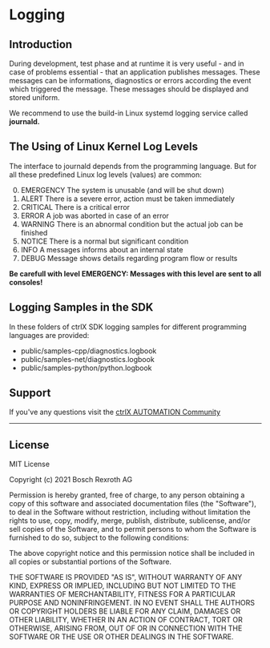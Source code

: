 # Logging 

## Introduction

During development, test phase and at runtime it is very useful - and in case of problems essential - that an application publishes messages. These messages can be informations, diagnostics or errors according the event which triggered the message. These messages should be displayed and stored uniform.

We recommend to use the build-in Linux systemd logging service called __journald.__

## The Using of Linux Kernel Log Levels

The interface to journald depends from the programming language. But for all these predefined Linux log levels (values) are common:

0. EMERGENCY    The system is unusable (and will be shut down)
1. ALERT        There is a severe error, action must be taken immediately
2. CRITICAL	    There is a critical error
3. ERROR		A job was aborted in case of an error
4. WARNING	    There is an abnormal condition but the actual job can be finished
5. NOTICE	    There is a normal but significant condition
6. INFO         A messages informs about an internal state
7. DEBUG	    Message shows details regarding program flow or results

__Be carefull with level EMERGENCY: Messages with this level are sent to all consoles!__


## Logging Samples in the SDK

In these folders of ctrlX SDK logging samples for different programming languages are provided:

- public/samples-cpp/diagnostics.logbook
- public/samples-net/diagnostics.logbook
- public/samples-python/python.logbook 


## Support

If you've any questions visit the [ctrlX AUTOMATION Community](https://developer.community.boschrexroth.com/)

___

## License

MIT License

Copyright (c) 2021 Bosch Rexroth AG

Permission is hereby granted, free of charge, to any person obtaining a copy
of this software and associated documentation files (the "Software"), to deal
in the Software without restriction, including without limitation the rights
to use, copy, modify, merge, publish, distribute, sublicense, and/or sell
copies of the Software, and to permit persons to whom the Software is
furnished to do so, subject to the following conditions:

The above copyright notice and this permission notice shall be included in all
copies or substantial portions of the Software.

THE SOFTWARE IS PROVIDED "AS IS", WITHOUT WARRANTY OF ANY KIND, EXPRESS OR
IMPLIED, INCLUDING BUT NOT LIMITED TO THE WARRANTIES OF MERCHANTABILITY,
FITNESS FOR A PARTICULAR PURPOSE AND NONINFRINGEMENT. IN NO EVENT SHALL THE
AUTHORS OR COPYRIGHT HOLDERS BE LIABLE FOR ANY CLAIM, DAMAGES OR OTHER
LIABILITY, WHETHER IN AN ACTION OF CONTRACT, TORT OR OTHERWISE, ARISING FROM,
OUT OF OR IN CONNECTION WITH THE SOFTWARE OR THE USE OR OTHER DEALINGS IN THE
SOFTWARE.
